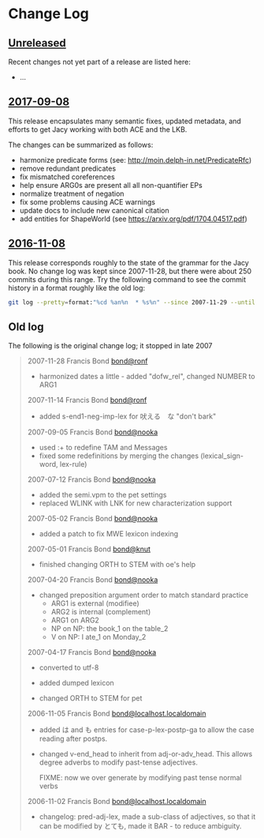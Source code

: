 
# Change Log

## [Unreleased][unreleased]

Recent changes not yet part of a release are listed here:

* ...

## [2017-09-08][]

This release encapsulates many semantic fixes, updated metadata, and
efforts to get Jacy working with both ACE and the LKB.

The changes can be summarized as follows:

* harmonize predicate forms (see: http://moin.delph-in.net/PredicateRfc)
* remove redundant predicates
* fix mismatched coreferences
* help ensure ARG0s are present all all non-quantifier EPs
* normalize treatment of negation
* fix some problems causing ACE warnings
* update docs to include new canonical citation
* add entities for ShapeWorld (see https://arxiv.org/pdf/1704.04517.pdf)

## [2016-11-08][]

This release corresponds roughly to the state of the grammar for the
Jacy book. No change log was kept since 2007-11-28, but there were
about 250 commits during this range. Try the following command to see
the commit history in a format roughly like the old log:

```bash
git log --pretty=format:"%cd %an%n  * %s%n" --since 2007-11-29 --until 2016-11-07 --date=short
```

## Old log

The following is the original change log; it stopped in late 2007

> 2007-11-28  Francis Bond  <bond@ronf>
>
>   * harmonized dates a little - added "dofw_rel", changed NUMBER to ARG1
> 
> 2007-11-14  Francis Bond  <bond@ronf>
> 
>   * added s-end1-neg-imp-lex for 吠える　な "don't bark"
> 
> 2007-09-05  Francis Bond  <bond@nooka>
> 
>   * used :+ to redefine TAM and Messages
>   * fixed some redefinitions by merging the changes (lexical_sign-word, lex-rule)
> 
> 2007-07-12  Francis Bond  <bond@nooka>
> 
>   * added the semi.vpm to the pet settings
>   * replaced WLINK with LNK for new characterization support
> 
> 2007-05-02  Francis Bond  <bond@nooka>
> 
>   * added a patch to fix MWE lexicon indexing
> 
> 2007-05-01  Francis Bond  <bond@knut>
> 
>   * finished changing ORTH to STEM with oe's help
> 
> 
> 2007-04-20  Francis Bond  <bond@nooka>
> 
>   * changed preposition argument order to match standard practice
>     - ARG1 is external (modifiee)
>     - ARG2 is internal (complement)
>     - ARG1 on ARG2 
>     - NP on NP: the book_1 on the table_2
>     - V on NP:  I ate_1 on Monday_2
> 
>     
> 2007-04-17  Francis Bond  <bond@nooka>
> 
>   * converted to utf-8
> 
>   * added dumped lexicon
> 
>   * changed ORTH to STEM for pet <not fully working>
> 
> 2006-11-05  Francis Bond  <bond@localhost.localdomain>
> 
>   * added は and も entries for case-p-lex-postp-ga to allow the
>     case reading after postps.
> 
>   * changed  v-end_head to inherit from adj-or-adv_head.
>     This allows degree adverbs to modify past-tense adjectives.
>     
>     FIXME: now we over generate by modifying past tense normal verbs
>     
> 2006-11-02  Francis Bond  <bond@localhost.localdomain>
> 
>   * changelog: pred-adj-lex, made a sub-class of adjectives, so that
>     it can be modified by とても, made it BAR - to reduce ambiguity.
> 


[unreleased]: ../../tree/develop
[2017-09-08]: ../../releases/tag/2017-09-08
[2016-11-08]: ../../releases/tag/2016-11-08


